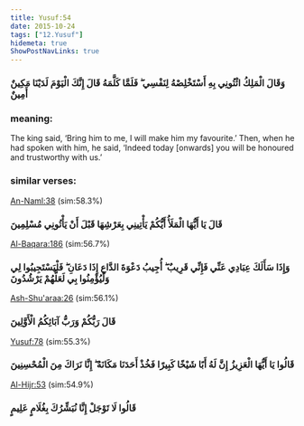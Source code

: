 ```yaml
---
title: Yusuf:54
date: 2015-10-24
tags: ["12.Yusuf"]
hidemeta: true 
ShowPostNavLinks: true 
---
```

### وَقَالَ الْمَلِكُ ائْتُونِي بِهِ أَسْتَخْلِصْهُ لِنَفْسِي ۖ فَلَمَّا كَلَّمَهُ قَالَ إِنَّكَ الْيَوْمَ لَدَيْنَا مَكِينٌ أَمِينٌ
### meaning: 
The king said, ‘Bring him to me, I will make him my favourite.’ Then, when he had spoken with him, he said, ‘Indeed today [onwards] you will be honoured and trustworthy with us.’
### similar verses: 

[An-Naml:38](/27/38) (sim:58.3%)

### قَالَ يَا أَيُّهَا الْمَلَأُ أَيُّكُمْ يَأْتِينِي بِعَرْشِهَا قَبْلَ أَنْ يَأْتُونِي مُسْلِمِينَ

[Al-Baqara:186](/2/186) (sim:56.7%)

### وَإِذَا سَأَلَكَ عِبَادِي عَنِّي فَإِنِّي قَرِيبٌ ۖ أُجِيبُ دَعْوَةَ الدَّاعِ إِذَا دَعَانِ ۖ فَلْيَسْتَجِيبُوا لِي وَلْيُؤْمِنُوا بِي لَعَلَّهُمْ يَرْشُدُونَ

[Ash-Shu'araa:26](/26/26) (sim:56.1%)

### قَالَ رَبُّكُمْ وَرَبُّ آبَائِكُمُ الْأَوَّلِينَ

[Yusuf:78](/12/78) (sim:55.3%)

### قَالُوا يَا أَيُّهَا الْعَزِيزُ إِنَّ لَهُ أَبًا شَيْخًا كَبِيرًا فَخُذْ أَحَدَنَا مَكَانَهُ ۖ إِنَّا نَرَاكَ مِنَ الْمُحْسِنِينَ

[Al-Hijr:53](/15/53) (sim:54.9%)

### قَالُوا لَا تَوْجَلْ إِنَّا نُبَشِّرُكَ بِغُلَامٍ عَلِيمٍ
